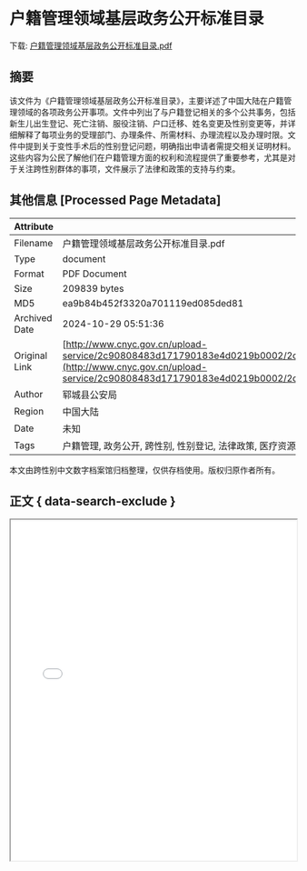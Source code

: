 # 户籍管理领域基层政务公开标准目录

<!-- tcd_download_link -->
下载: [户籍管理领域基层政务公开标准目录.pdf](户籍管理领域基层政务公开标准目录.pdf)
<!-- tcd_download_link_end -->

## 摘要

<!-- tcd_abstract -->
该文件为《户籍管理领域基层政务公开标准目录》，主要详述了中国大陆在户籍管理领域的各项政务公开事项。文件中列出了与户籍登记相关的多个公共事务，包括新生儿出生登记、死亡注销、服役注销、户口迁移、姓名变更及性别变更等，并详细解释了每项业务的受理部门、办理条件、所需材料、办理流程以及办理时限。文件中提到关于变性手术后的性别登记问题，明确指出申请者需提交相关证明材料。这些内容为公民了解他们在户籍管理方面的权利和流程提供了重要参考，尤其是对于关注跨性别群体的事项，文件展示了法律和政策的支持与约束。

<!-- tcd_abstract_end -->

## 其他信息 [Processed Page Metadata]

| Attribute       | Value                                  |
|-----------------|----------------------------------------|
| Filename        | 户籍管理领域基层政务公开标准目录.pdf                             |
| Type            | document                                 |
| Format          | PDF Document                               |
| Size            | 209839 bytes                           |
| MD5             | ea9b84b452f3320a701119ed085ded81                                  |
| Archived Date   | 2024-10-29 05:51:36                             |
| Original Link   | [http://www.cnyc.gov.cn/upload-service/2c90808483d171790183e4d0219b0002/2c90808483d171790183e8b166ee0005/WY1598608411929481216.pdf](http://www.cnyc.gov.cn/upload-service/2c90808483d171790183e4d0219b0002/2c90808483d171790183e8b166ee0005/WY1598608411929481216.pdf)                         |
| Author          | 郓城县公安局                               |
| Region          | 中国大陆                               |
| Date            | 未知                                 |
| Tags            | 户籍管理, 政务公开, 跨性别, 性别登记, 法律政策, 医疗资源                                 |

本文由跨性别中文数字档案馆归档整理，仅供存档使用。版权归原作者所有。


## 正文 { data-search-exclude }

<!-- tcd_main_text -->
<iframe src="../户籍管理领域基层政务公开标准目录.pdf" width="100%" height="600px">
    <p>无法显示PDF，请下载查看。</p>
</iframe>
<!-- tcd_main_text_end -->

